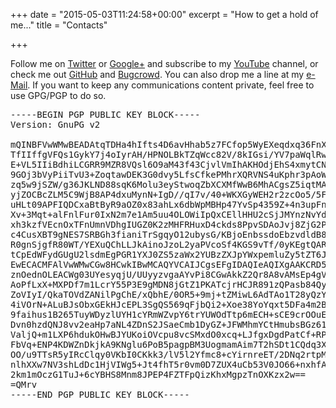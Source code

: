 +++
date = "2015-05-03T11:24:58+00:00"
excerpt = "How to get a hold of me..."
title = "Contacts"

+++

Follow me on [Twitter][1] or [Google+][5] and subscribe to my [YouTube][2] channel, or check me out [GitHub][3] and [Bugcrowd][4]. You can also drop me a line at my <a href="mailto:duartepontosilvaarrobaserializingpontome">e-Mail</a>. If you want to keep any communications content private, feel free to use GPG/PGP to do so.

<pre>-----BEGIN PGP PUBLIC KEY BLOCK-----
Version: GnuPG v2

mQINBFVwWMwBEADAtqTDHa4hIfts4D6avHhab5z7FCfop5WyEXeqdxq36FnXTHdf
TfIIffgVFQs1GykY7j4oIyrAH/HPNOLBkTZqWcc82V/8kIGsi/YV7paWqlRw8Diw
E+VL5IIiBdhiLCGRR9MZR8VQsl6O9aM43f43CjvlVmIhAKHOdjEhS4xmytCN21Ov
9GOj3bVyPiiTvU3+ZoqtawDEK3G0dvy5LfsCfkePMhrXQRVNS4uKphr3pAoWBCK7
zq5w9jSZW/g36JKLND88sqK6Molu3eyStwoqZbXCXMfWwB6MhACgsZ5iqtMAfU1X
yjZOCBcZLM5C9WjB8AP4dxuMynN+IgD//qI7v/40+WKXGyWEH2r2zcOo5/5FPyRo
uHLt09APFIQDCxaBtByR9aOZ0x83ahLx6dbWpMBHp47YvSp4359Z+4n3upFnwWEM
Xv+3Mqt+alFnlFur0IxN2m7e1Am5uu4OLOWiIpQxCEllHHU2cSjJMYnzNvYd2X/4
xh3kzfVEcnOxTFnUmnVDhgIUGZ0K2zMHFRHuxD4ckds8PpvSDAoJvj8ZjG2P7KD3
c4CusXBT9gNES7SRBGh3fianiTrSgqyO12ubysG/KBjoEnbssdoEbzvdldB8a742
R0gnSjgfR80WT/YEXuQChLLJkAinoJzoL2yaPVcoSf4KGS9vTf/0yKEgtQARAQAB
tCpEdWFydGUgU2lsdmEgPGR1YXJ0ZS5zaWx2YUBzZXJpYWxpemluZy5tZT6JAjkE
EwECACMFAlVwWMwCGw8HCwkIBwMCAQYVCAIJCgsEFgIDAQIeAQIXgAAKCRD5kdLD
znOednOLEACWg03UYesyqjU/UUyyzvgaAYvPi8CGwAkkZ2Qr8A8vAMsEp4gVNJam
AoPfLxX+MXPDf7m1LcrY55P3E9gMDN8jGtZ1PKATcjrHCJR891zQPasb84QycW8x
ZoVIyI/QkaTOVdZANilPgChE/xQbhE/0OR5+9mj+tZMiwL6AdTAo1T28yQzYg8/P
4iVOrN+ALuBJsObxGEkHJcEPL3SgQS569qFjbQi2+Xoe38YoYqxt5DFa4m2BHg3A
9faihus1B265TuyWDyzlUYH1cYRmWZvpY6trYUWOdTtp6mECH+sCE9crOOuES+LB
Dvn0hzdQNJ8vv2eaHp7aNL4ZDnS2JSaeCmb1DyGZ+JFWMhmYCtHmubsBGz617HSA
ValjQ+m1LXP6hdukOHwBJYUKoiOVcpu8vcSMxdO0xcq+LJfgxDgdPatCf+RPnyW3
FbVq+ENP4KDWZnDkjkA9KNglu6PoB5pagpBM3UogmamAim7T2hSDt1CQdq3X/YQk
OO/u9TTsR5yIRcClqy0VKbI0CKkk3/lV5l2Yfmc8+cYirnreET/2DNq2rtpM9tOG
nlhXXw7NV3shLdDc1HjVIWg5+Jt4fhT5r0vm0D7ZUX4uCb53V0JO66+nxhfAz0s4
2km1mOczG1TuJ+6cYBHS8Mnm8JPEP4FZTFpQizKhxMgpzTnOXKzx2w==
=QMrv
-----END PGP PUBLIC KEY BLOCK-----</pre>

[1]: https://twitter.com/serializingme "Twitter Profile"
[2]: https://www.youtube.com/channel/UC0e2kvivu_M0wSM5E1aY0HQ "YouTube Channel"
[3]: https://github.com/serializingme "GitHub Profile"
[4]: https://bugcrowd.com/serializingme "Bugcrowd Profile"
[5]: https://plus.google.com/+SerializingMe "Google+ Profile"
